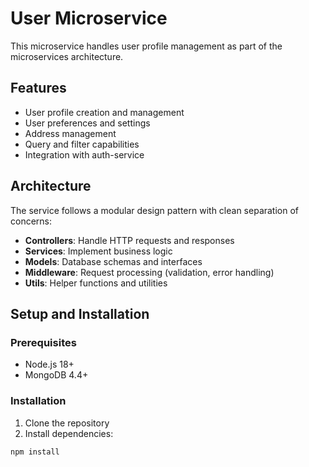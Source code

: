 # User Microservice

This microservice handles user profile management as part of the microservices architecture.

## Features

- User profile creation and management
- User preferences and settings
- Address management
- Query and filter capabilities
- Integration with auth-service

## Architecture

The service follows a modular design pattern with clean separation of concerns:

- **Controllers**: Handle HTTP requests and responses
- **Services**: Implement business logic
- **Models**: Database schemas and interfaces
- **Middleware**: Request processing (validation, error handling)
- **Utils**: Helper functions and utilities

## Setup and Installation

### Prerequisites

- Node.js 18+
- MongoDB 4.4+

### Installation

1. Clone the repository
2. Install dependencies:

```bash
npm install
```
